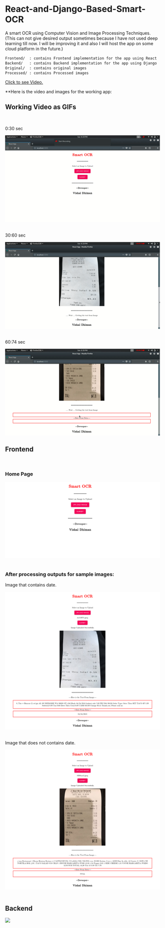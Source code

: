 # React-and-Django-Based-Smart-OCR
A smart OCR using Computer Vision and Image Processing Techniques.  
(This can not give desired output sometimes because I have not used deep learning till now. I will be improving it and also I will host the app on some cloud platform in the future.)

    
    Frontend/  : contains Frontend implementation for the app using React
    Backend/   : contains Backend implementation for the app using Django
    Original/  : contains original images
    Processed/ : contains Processed images
    
<p><a href="https://www.youtube.com/watch?v=AWgVRMumvH0&feature=youtu.be">Click to see Video.</a></p>


**Here is the video and images for the working app:

<h2>Working Video as GIFs</h2>
<br>
<p>0:30 sec</p>
<img  src="https://github.com/cyberdhiman/React-and-Django-Based-Smart-OCR/blob/master/Working%20Images%20and%20Video/0:30.gif"/>
</br>
<br>
<p>30:60 sec</p>
<img  src="https://github.com/cyberdhiman/React-and-Django-Based-Smart-OCR/blob/master/Working%20Images%20and%20Video/30:60.gif"/>
</br>
<br>
<p>60:74 sec</p>
<img  src="https://github.com/cyberdhiman/React-and-Django-Based-Smart-OCR/blob/master/Working%20Images%20and%20Video/60:74.gif"/>
</br>

<h2>Frontend</h2>
<br>
<h3>Home Page</h3>
<img  src="https://github.com/cyberdhiman/React-and-Django-Based-Smart-OCR/blob/master/Working%20Images%20and%20Video/Main_App.png"/>
</br>

<br>
<h3>After processing outputs for sample images:</h3>
<p>Image that contains date.</p>
<img  src="https://github.com/cyberdhiman/React-and-Django-Based-Smart-OCR/blob/master/Working%20Images%20and%20Video/Date_in_image.png"/>
</br>
<br>
<p>Image that does not contains date.</p>
<img  src="https://github.com/cyberdhiman/React-and-Django-Based-Smart-OCR/blob/master/Working%20Images%20and%20Video/Date_Not_in_image.png"/>
</br>


<br>
<h2>Backend</h2>
<img height="500" src="https://github.com/cyberdhiman/React-and-Django-Based-Smart-OCR/blob/master/Screenshot-2019-12-1%20Post%20%E2%80%93%20Django%20REST%20framework.png"/>

</br>
